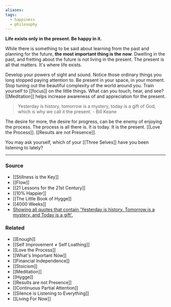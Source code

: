 ```yaml
---
aliases: 
tags:
  - happiness
  - philosophy
---
```

**Life exists only in the present. Be happy in it.**

While there is something to be said about learning from the past and planning for the future, **the most important thing is the now**. Dwelling in the past, and fretting about the future is not living in the present. The present is all that matters. It's where life exists.

Develop your powers of sight and sound. Notice those ordinary things you long stopped paying attention to. Be present in your space, in your moment. Stop tuning out the beautiful complexity of the world around you. Train yourself to [[focus]] on the little things. What can you touch, hear, and see? [[Meditation]] helps increase awareness of and appreciation for the present.

> Yesterday is history, tomorrow is a mystery, today is a gift of God, which is why we call it the present. - Bill Keane

The desire for more, the desire for progress, can be the enemy of enjoying the process. The process is all there is. It is today. It is the present. [[Love the Process]]. [[Results are not Presence]].  

You may ask yourself, which of your [[Three Selves]] have you been listening to lately?

---
### Source
- [[Stillness is the Key]]
- [[Flow]]
- [[21 Lessons for the 21st Century]]
- [[10% Happier]]
- [[The Little Book of Hygge]]
- [[4000 Weeks]]
- [Showing all quotes that contain 'Yesterday is history. Tomorrow is a mystery. and Today is a gift'.](https://www.goodreads.com/quotes/search?q=Yesterday+is+history.+Tomorrow+is+a+mystery.+and+Today+is+a+gift)

### Related
- [[Enough]]
- [[Self Improvement ≠ Self Loathing]]
- [[Love the Process]]
- [[What's Important Now]]
- [[Financial Independence]] 
- [[Stoicism]] 
- [[Meditation]] 
- [[Hygge]] 
- [[Results are not Presence]] 
- [[Continuous Partial Attention]] 
- [[Silence is Listening to Everything]]
- [[Living For Now]]